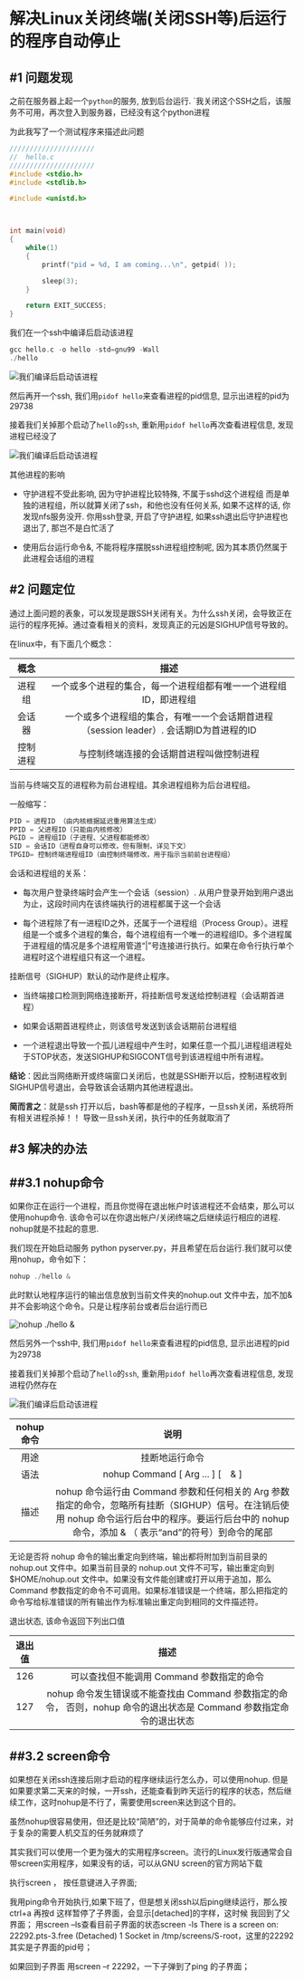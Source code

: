 解决Linux关闭终端(关闭SSH等)后运行的程序自动停止
=======




#1	问题发现
-------


之前在服务器上起一个`python`的服务, 放到后台运行. `我关闭这个SSH之后，该服务不可用，再次登入到服务器，已经没有这个python进程


为此我写了一个测试程序来描述此问题

```cpp
/////////////////////
//  hello.c
/////////////////////
#include <stdio.h>
#include <stdlib.h>

#include <unistd.h>



int main(void)
{
    while(1)
    {
        printf("pid = %d, I am coming...\n", getpid( ));

        sleep(3);
    }

    return EXIT_SUCCESS;
}
```


我们在一个ssh中编译后启动该进程

```cpp
gcc hello.c -o hello -std=gnu99 -Wall
./hello
```

![我们编译后启动该进程](ssh_run_hello.png)

然后再开一个ssh, 我们用`pidof hello`来查看进程的pid信息, 显示出进程的pid为29738

接着我们关掉那个启动了`hello`的`ssh`, 重新用`pidof hello`再次查看进程信息, 发现进程已经没了


![我们编译后启动该进程](pidof_hello.png)




其他进程的影响


*	守护进程不受此影响, 因为守护进程比较特殊, 不属于sshd这个进程组  而是单独的进程组，所以就算关闭了ssh，和他也没有任何关系, 如果不这样的话, 你发现nfs服务没开. 你用ssh登录, 开启了守护进程, 如果ssh退出后守护进程也退出了, 那岂不是白忙活了

*	使用后台运行命令&, 不能将程序摆脱ssh进程组控制呢, 因为其本质仍然属于此进程会话组的进程

#2	问题定位
-------


通过上面问题的表象，可以发现是跟SSH关闭有关。为什么ssh关闭，会导致正在运行的程序死掉。通过查看相关的资料，发现真正的元凶是SIGHUP信号导致的。


在linux中，有下面几个概念：




| 概念 | 描述 |
|:-----:|:-----:|
| 进程组 | 一个或多个进程的集合，每一个进程组都有唯一一个进程组ID，即进程组 |
| 会话器 | 一个或多个进程组的集合，有唯一一个会话期首进程（session leader）. 会话期ID为首进程的ID |
| 控制进程 | 与控制终端连接的会话期首进程叫做控制进程 |

当前与终端交互的进程称为前台进程组。其余进程组称为后台进程组。

一般缩写：

```cpp
PID = 进程ID （由内核根据延迟重用算法生成）
PPID = 父进程ID（只能由内核修改）
PGID = 进程组ID（子进程、父进程都能修改）
SID = 会话ID（进程自身可以修改，但有限制，详见下文）
TPGID= 控制终端进程组ID（由控制终端修改，用于指示当前前台进程组）
```

会话和进程组的关系：

*	每次用户登录终端时会产生一个会话（session）. 从用户登录开始到用户退出为止，这段时间内在该终端执行的进程都属于这一个会话

*	每个进程除了有一进程ID之外，还属于一个进程组（Process Group）。进程组是一个或多个进程的集合，每个进程组有一个唯一的进程组ID。多个进程属于进程组的情况是多个进程用管道“|”号连接进行执行。如果在命令行执行单个进程时这个进程组只有这一个进程。

挂断信号（SIGHUP）默认的动作是终止程序。

*	当终端接口检测到网络连接断开，将挂断信号发送给控制进程（会话期首进程）

*	如果会话期首进程终止，则该信号发送到该会话期前台进程组

*	一个进程退出导致一个孤儿进程组中产生时，如果任意一个孤儿进程组进程处于STOP状态，发送SIGHUP和SIGCONT信号到该进程组中所有进程。


**结论**：因此当网络断开或终端窗口关闭后，也就是SSH断开以后，控制进程收到SIGHUP信号退出，会导致该会话期内其他进程退出。

**简而言之**：就是ssh 打开以后，bash等都是他的子程序，一旦ssh关闭，系统将所有相关进程杀掉！！ 导致一旦ssh关闭，执行中的任务就取消了


#3	解决的办法
-------

##3.1	nohup命令
-------

如果你正在运行一个进程，而且你觉得在退出帐户时该进程还不会结束，那么可以使用nohup命令. 该命令可以在你退出帐户/关闭终端之后继续运行相应的进程. nohup就是不挂起的意思.

我们现在开始启动服务 python pyserver.py，并且希望在后台运行.我们就可以使用nohup，命令如下：

```cpp
nohup ./hello &
```

此时默认地程序运行的输出信息放到当前文件夹的nohup.out 文件中去，加不加&并不会影响这个命令。只是让程序前台或者后台运行而已


![nohup ./hello &](nohup_hello.png)


然后另外一个ssh中, 我们用`pidof hello`来查看进程的pid信息, 显示出进程的pid为29738

接着我们关掉那个启动了`hello`的`ssh`, 重新用`pidof hello`再次查看进程信息, 发现进程仍然存在


![我们编译后启动该进程](pidof_hello2.png)



| nohup命令 | 说明 |
|:------------:|:-----:|
| 用途 | 挂断地运行命令 |
| 语法 | nohup Command [ Arg ... ] [　& ] |
| 描述 | nohup 命令运行由 Command 参数和任何相关的 Arg 参数指定的命令，忽略所有挂断（SIGHUP）信号。在注销后使用 nohup 命令运行后台中的程序。要运行后台中的 nohup 命令，添加 & （ 表示“and”的符号）到命令的尾部 |

无论是否将 nohup 命令的输出重定向到终端，输出都将附加到当前目录的 nohup.out 文件中。如果当前目录的 nohup.out 文件不可写，输出重定向到 $HOME/nohup.out 文件中。如果没有文件能创建或打开以用于追加，那么 Command 参数指定的命令不可调用。如果标准错误是一个终端，那么把指定的命令写给标准错误的所有输出作为标准输出重定向到相同的文件描述符。


退出状态, 该命令返回下列出口值

| 退出值 | 描述 |
|:------------:|:-----:|
| 126 | 可以查找但不能调用 Command 参数指定的命令 |
| 127 | nohup 命令发生错误或不能查找由 Command 参数指定的命令， 否则，nohup 命令的退出状态是 Command 参数指定命令的退出状态 |



##3.2	screen命令
-------


如果想在关闭ssh连接后刚才启动的程序继续运行怎么办，可以使用nohup. 但是如果要求第二天来的时候，一开ssh，还能查看到昨天运行的程序的状态，然后继续工作，这时nohup是不行了，需要使用screen来达到这个目的。


虽然nohup很容易使用，但还是比较“简陋”的，对于简单的命令能够应付过来，对于复杂的需要人机交互的任务就麻烦了


其实我们可以使用一个更为强大的实用程序screen。流行的Linux发行版通常会自带screen实用程序，如果没有的话，可以从GNU screen的官方网站下载

执行screen ， 按任意键进入子界面;

我用ping命令开始执行,如果下班了，但是想关闭ssh以后ping继续运行，那么按ctrl+a   再按d   这样暂停了子界面，会显示[detached]的字样，这时候 我回到了父界面；
用screen –ls查看目前子界面的状态screen -ls
There is a screen on: 22292.pts-3.free (Detached)
1 Socket in /tmp/screens/S-root，这里的22292其实是子界面的pid号；

如果回到子界面 用screen –r 22292，一下子弹到了ping 的子界面；


